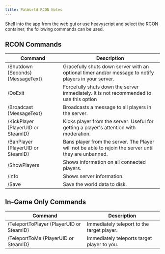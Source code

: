 ```yaml
---
title: PalWorld RCON Notes
---
```


Shell into the app from the web gui or use heavyscript and select the RCON container; the following commands can be used.

## RCON Commands

| Command                              | Description                                                                                               |
|--------------------------------------|-----------------------------------------------------------------------------------------------------------|
| /Shutdown {Seconds} {MessageText}   | Gracefully shuts down server with an optional timer and/or message to notify players in your server.       |
| /DoExit                              | Forcefully shuts down the server immediately. It is not recommended to use this option                    |
| /Broadcast {MessageText}             | Broadcasts a message to all players in the server.                                                        |
| /KickPlayer {PlayerUID or SteamID}   | Kicks player from the server. Useful for getting a player's attention with moderation.                    |
| /BanPlayer {PlayerUID or SteamID}    | Bans player from the server. The Player will not be able to rejoin the server until they are unbanned.    |
| /ShowPlayers                         | Shows information on all connected players.                                                               |
| /Info                                | Shows server information.                                                                                 |
| /Save                                | Save the world data to disk.                                                                              |

## In-Game Only Commands

| Command                              | Description                                                                                               |
|--------------------------------------|-----------------------------------------------------------------------------------------------------------|
| /TeleportToPlayer {PlayerUID or SteamID} | Immediately teleport to the target player.                                                            |
| /TeleportToMe {PlayerUID or SteamID} | Immediately teleports target player to you.                                                               |
